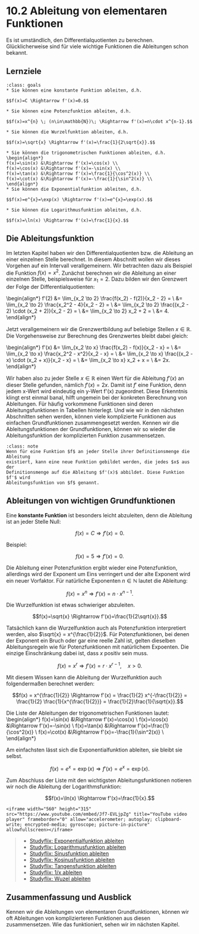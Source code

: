 # 10.2 Ableitung von elementaren Funktionen

Es ist umständlich, den Differentialquotienten zu berechnen. Glücklicherweise
sind für viele wichtige Funktionen die Ableitungen schon bekannt.

## Lernziele

```{admonition} Lernziele
:class: goals
* Sie können eine konstante Funktion ableiten, d.h. 

$$f(x)=C \Rightarrow f'(x)=0.$$

* Sie können eine Potenzfunktion ableiten, d.h. 

$$f(x)=x^{n} \; (n\in\mathbb{N})\; \Rightarrow f'(x)=n\cdot x^{n-1}.$$

* Sie können die Wurzelfunktion ableiten, d.h. 

$$f(x)=\sqrt{x} \Rightarrow f'(x)=\frac{1}{2\sqrt{x}}.$$

* Sie können die trigonometrischen Funktionen ableiten, d.h.
\begin{align*}
f(x)=\sin(x) &\Rightarrow f'(x)=\cos(x) \\ 
f(x)=\cos(x) &\Rightarrow f'(x)=-\sin(x) \\ 
f(x)=\tan(x) &\Rightarrow f'(x)=\frac{1}{\cos^2(x)} \\ 
f(x)=\cot(x) &\Rightarrow f'(x)=-\frac{1}{\sin^2(x)} \\ 
\end{align*}
* Sie können die Exponentialfunktion ableiten, d.h. 

$$f(x)=e^{x}=\exp(x) \Rightarrow f'(x)=e^{x}=\exp(x).$$

* Sie können die Logarithmusfunktion ableiten, d.h. 

$$f(x)=\ln(x) \Rightarrow f'(x)=\frac{1}{x}.$$
```

## Die Ableitungsfunktion

Im letzten Kapitel haben wir den Differentialquotienten bzw. die Ableitung an
einer einzelnen Stelle berechnet. In diesem Abschnitt wollen wir dieses Vorgehen
auf ein Intervall verallgemeinern. Wir betrachten dazu als Beispiel die Funktion
$f(x) = x^2$. Zunächst berechnen wir die Ableitung an einer einzelnen Stelle,
beispielsweise für $x_1 = 2$. Dazu bilden wir den Grenzwert der Folge der
Differentialquotienten:

\begin{align*}
f'(2)
&= \lim_{x_2 \to 2} \frac{f(x_2) - f(2)}{x_2 - 2} = \\
&= \lim_{x_2 \to 2} \frac{x_2^2 - 4}{x_2 - 2} = \\
&= \lim_{x_2 \to 2} \frac{(x_2 - 2) \cdot (x_2 + 2)}{x_2 - 2} = \\
&= \lim_{x_2 \to 2} x_2 + 2 = \\
&= 4.
\end{align*}

Jetzt verallgemeinern wir die Grenzwertbildung auf beliebige Stellen
$x\in\mathbb{R}$. Die Vorgehensweise zur Berechnung des Grenzwertes bleibt dabei
gleich:

\begin{align*}
f'(x)
&= \lim_{x_2 \to x} \frac{f(x_2) - f(x)}{x_2 - x} = \\
&= \lim_{x_2 \to x} \frac{x_2^2 - x^2}{x_2 - x} = \\
&= \lim_{x_2 \to x} \frac{(x_2 - x) \cdot (x_2 + x)}{x_2 - x} = \\
&= \lim_{x_2 \to x} x_2 + x = \\
&= 2x.
\end{align*}

Wir haben also zu jeder Stelle $x\in\mathbb{R}$ einen Wert für die Ableitung
$f'(x)$ an dieser Stelle gefunden, nämlich $f'(x) = 2x$. Damit ist $f'$ eine
Funktion, denn jedem x-Wert wird eindeutig ein y-Wert f'(x) zugeordnet. Diese
Erkenntnis klingt erst einmal banal, hilft ungemein bei der konkreten Berechnung
von Ableitungen. Für häufig vorkommene Funktionen sind deren
Ableitungsfunktionen in Tabellen hinterlegt. Und wie wir in den nächsten
Abschnitten sehen werden, können viele komplizierte Funktionen aus einfachen
Grundfunktionen zusammengesetzt werden. Kennen wir die Ableitungsfunktionen der
Grundfunktionen, können wir so wieder die Ableitungsfunktion der komplizierten
Funktion zusammensetzen.

```{admonition} Was ist ... die Ableitungsfunktion?
:class: note
Wenn für eine Funktion $f$ an jeder Stelle ihrer Definitionsmenge die Ableitung
existiert, kann eine neue Funktion gebildet werden, die jedes $x$ aus der
Definitionsmenge auf die Ableitung $f'(x)$ abbildet. Diese Funktion $f'$ wird
Ableitungsfunktion von $f$ genannt.
```

## Ableitungen von wichtigen Grundfunktionen

Eine **konstante Funktion** ist besonders leicht abzuleiten, denn die Ableitung
ist an jeder Stelle Null:

$$f(x)=C \Rightarrow f'(x)=0.$$

Beispiel:

$$f(x) = 5 \Rightarrow f'(x) = 0.$$

Die Ableitung einer Potenzfunktion ergibt wieder eine Potenzfunktion, allerdings
wird der Exponent um Eins verringert und der alte Exponent wird ein neuer
Vorfaktor. Für natürliche Exponenten $n\in\mathbb{N}$ lautet die
Ableitung:

$$f(x)=x^{n} \Rightarrow f'(x)=n\cdot x^{n-1}.$$

Die Wurzelfunktion ist etwas schwieriger abzuleiten.

$$f(x)=\sqrt{x} \Rightarrow f'(x)=\frac{1}{2\sqrt{x}}.$$

Tatsächlich kann die Wurzelfunktion auch als Potenzfunktion interpretiert
werden, also $\sqrt{x} = x^{\frac{1}{2}}$. Für Potenzfunktionen, bei denen der
Exponent ein Bruch oder gar eine reelle Zahl ist, gelten dieselben
Ableitungsregeln wie für Potenzfunktionen mit natürlichem Expoenten. Die einzige
Einschränkung dabei ist, dass $x$ positiv sein muss.

$$f(x) = x^{r} \Rightarrow f'(x) = r\cdot x^{r-1}, \quad x >0.$$

Mit diesem Wissen kann die Ableitung der Wurzelfunktion auch folgendermaßen
berechnet werden:

$$f(x) = x^{\frac{1}{2}} \Rightarrow f'(x) = \frac{1}{2} x^{-\frac{1}{2}} = \frac{1}{2} \frac{1}{x^{\frac{1}{2}}} = \frac{1}{2}\frac{1}{\sqrt{x}}.$$

Die Liste der Ableitungen der trigonometrischen Funktionen lautet:
\begin{align*}
f(x)=\sin(x) &\Rightarrow f'(x)=\cos(x) \\
f(x)=\cos(x) &\Rightarrow f'(x)=-\sin(x) \\
f(x)=\tan(x) &\Rightarrow f'(x)=\frac{1}{\cos^2(x)} \\
f(x)=\cot(x) &\Rightarrow f'(x)=-\frac{1}{\sin^2(x)} \\
\end{align*}

Am einfachsten lässt sich die Exponentialfunktion ableiten, sie bleibt sie
selbst.

$$f(x)=e^{x}=\exp(x) \Rightarrow f'(x)=e^{x}=\exp(x).$$

Zum Abschluss der Liste mit den wichtigsten Ableitungsfunktionen notieren wir
noch die Ableitung der Logarithmsfunktion:

$$f(x)=\ln(x) \Rightarrow f'(x)=\frac{1}{x}.$$

```{dropdown} Video zu "Wichtige Ableitungen" von Mathematische Methoden
<iframe width="560" height="315" src="https://www.youtube.com/embed/Jf7-EVLjpZg" title="YouTube video player" frameborder="0" allow="accelerometer; autoplay; clipboard-write; encrypted-media; gyroscope; picture-in-picture" allowfullscreen></iframe>
```

> - [Studyflix: Exponentialfunktion ableiten](https://studyflix.de/mathematik/e-funktion-ableiten-1850)
> - [Studyflix: Logarithmusfunktion ableiten](https://studyflix.de/mathematik/ln-ableiten-1851)
> - [Studyflix: Sinusfunktion ableiten](https://studyflix.de/mathematik/ableitung-sinus-1852)
> - [Studyflix: Kosinusfunktion ableiten](https://studyflix.de/mathematik/ableitung-cosinus-1853)
> - [Studyflix: Tangensfunktion ableiten](https://studyflix.de/mathematik/ableitung-tangens-1854)
> - [Studyflix: 1/x ableiten](https://studyflix.de/mathematik/ableitung-1-x-6523)
> - [Studyflix: Wuzel ableiten](https://studyflix.de/mathematik/wurzel-ableiten-1849)

## Zusammenfassung und Ausblick

Kennen wir die Ableitungen von elementaren Grundfunktionen, können wir oft
Ableitungen von komplizierteren Funktionen aus diesen zusammensetzen. Wie das
funktioniert, sehen wir im nächsten Kapitel.
